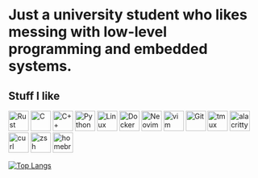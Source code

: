 # Just a university student who likes messing with low-level programming and embedded systems.

## Stuff I like
<p align="left">
  <img src="https://cdn.simpleicons.org/rust/000000" width="40" alt="Rust" />
  <img src="https://cdn.simpleicons.org/c/000000" width="40" alt="C" />
  <img src="https://cdn.simpleicons.org/cplusplus/000" width="40" alt="C++" />
  <img src="https://cdn.simpleicons.org/python/000000" width="40" alt="Python" />
  <img src="https://cdn.simpleicons.org/linux/000000" width="40" alt="Linux" />
  <img src="https://cdn.simpleicons.org/docker/000000" width="40" alt="Docker" />
  <img src="https://cdn.simpleicons.org/neovim/000000" width="40" alt="Neovim" />
  <img src="https://cdn.simpleicons.org/vim/000000" width="40" alt="vim" />
  <img src="https://cdn.simpleicons.org/git/000000" width="40" alt="Git" />
  <img src="https://cdn.simpleicons.org/tmux/000000" width="40" alt="tmux" />
  <img src="https://cdn.simpleicons.org/alacritty/000000" width="40" alt="alacritty" />
  <img src="https://cdn.simpleicons.org/curl/000000" width="40" alt="curl" />
  <img src="https://cdn.simpleicons.org/zsh/000000" width="40" alt="zsh" />
  <img src="https://cdn.simpleicons.org/homebrew/000000" width="40" alt="homebrew" />
</p>

[![Top Langs](https://github-readme-stats.vercel.app/api/top-langs/?username=cf1048596&layout=compact&theme=dark)](https://github.com/cf1048596)
